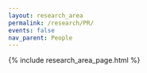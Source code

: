```yaml
---
layout: research_area
permalink: /research/PR/
events: false
nav_parent: People
---
```


{% include research_area_page.html %}
